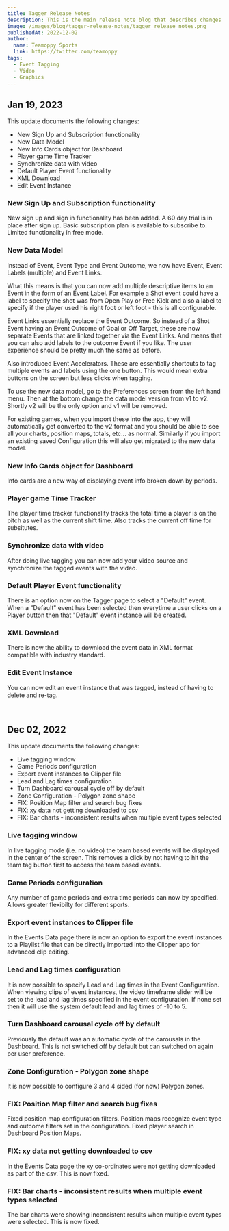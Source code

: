 ```yaml
---
title: Tagger Release Notes
description: This is the main release note blog that describes changes that are made in the Tagger application.
image: /images/blog/tagger-release-notes/tagger_release_notes.png
publishedAt: 2022-12-02
author:
  name: Teamoppy Sports
  link: https://twitter.com/teamoppy
tags:
  - Event Tagging
  - Video
  - Graphics
---
```


## Jan 19, 2023

This update documents the following changes:
- New Sign Up and Subscription functionality
- New Data Model
- New Info Cards object for Dashboard
- Player game Time Tracker
- Synchronize data with video
- Default Player Event functionality
- XML Download
- Edit Event Instance

### New Sign Up and Subscription functionality

New sign up and sign in functionality has been added. A 60 day trial is in place after sign up. Basic subscription plan is available to subscribe to. Limited functionality in free mode.

### New Data Model

Instead of Event, Event Type and Event Outcome, we now have Event, Event Labels (multiple) and Event Links.

What this means is that you can now add multiple descriptive items to an Event in the form of an Event Label. For example a Shot event could have a label to specify the shot was from Open Play or Free Kick and also a label to specify if the player used his right foot or left foot - this is all configurable.

Event Links essentially replace the Event Outcome. So instead of a Shot Event having an Event Outcome of Goal or Off Target, these are now separate Events that are linked together via the Event Links. And means that you can also add labels to the outcome Event if you like. The user experience should be pretty much the same as before.

Also introduced Event Accelerators. These are essentially shortcuts to tag multiple events and labels using the one button. This would mean extra buttons on the screen but less clicks when tagging.

To use the new data model, go to the Preferences screen from the left hand menu. Then at the bottom change the data model version from v1 to v2. Shortly v2 will be the only option and v1 will be removed.

For existing games, when you import these into the app, they will automatically get converted to the v2 format and you should be able to see all your charts, position maps, totals, etc... as normal. Similarly if you import an existing saved Configuration this will also get migrated to the new data model.


### New Info Cards object for Dashboard

Info cards are a new way of displaying event info broken down by periods.

### Player game Time Tracker

The player time tracker functionality tracks the total time a player is on the pitch as well as the current shift time. Also tracks the current off time for subsitutes.

### Synchronize data with video

After doing live tagging you can now add your video source and synchronize the tagged events with the video.

### Default Player Event functionality

There is an option now on the Tagger page to select a "Default" event. When a "Default" event has been selected then everytime a user clicks on a Player button then that "Default" event instance will be created.

### XML Download

There is now the ability to download the event data in XML format compatible with industry standard.

### Edit Event Instance

You can now edit an event instance that was tagged, instead of having to delete and re-tag.

<br/>

## Dec 02, 2022

This update documents  the following changes:
- Live tagging window
- Game Periods configuration
- Export event instances to Clipper file
- Lead and Lag times configuration
- Turn Dashboard carousal cycle off by default
- Zone Configuration - Polygon zone shape
- FIX: Position Map filter and search bug fixes
- FIX: xy data not getting downloaded to csv
- FIX: Bar charts - inconsistent results when multiple event types selected

### Live tagging window

In live tagging mode (i.e. no video) the team based events will be displayed in the center of the screen. This removes a click by not having to hit the team tag button first to access the team based events. 

### Game Periods configuration

Any number of game periods and extra time periods can now by specified. Allows greater flexibilty for different sports.

### Export event instances to Clipper file

In the Events Data page there is now an option to export the event instances to a Playlist file that can be directly imported into the Clipper app for advanced clip editing.

### Lead and Lag times configuration

It is now possible to specify Lead and Lag times in the Event Configuration. When viewing clips of event instances, the video timeframe slider will be set to the lead and lag times specified in the event configuration.
If none set then it will use the system default lead and lag times of -10 to 5.

### Turn Dashboard carousal cycle off by default

Previously the default was an automatic cycle of the carousals in the Dashboard. This is not switched off by default but can switched on again per user preference.

### Zone Configuration - Polygon zone shape

It is now possible to configure 3 and 4 sided (for now) Polygon zones. 

### FIX: Position Map filter and search bug fixes

Fixed position map configuration filters. Position maps recognize event type and outcome filters set in the configuration.
Fixed player search in Dashboard Position Maps.

### FIX: xy data not getting downloaded to csv

In the Events Data page the xy co-ordinates were not getting downloaded as part of the csv. This is now fixed.

### FIX: Bar charts - inconsistent results when multiple event types selected

The bar charts were showing inconsistent results when multiple event types were selected. This is now fixed.